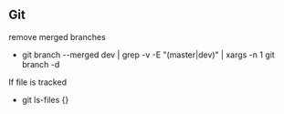 ## Git

remove merged branches
- git branch --merged dev | grep -v -E "(master|dev)" | xargs -n 1 git branch -d

If file is tracked
- git ls-files {}
